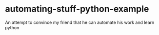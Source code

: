 # automating-stuff-python-example
An attempt to convince my friend that he can automate his work and learn python
